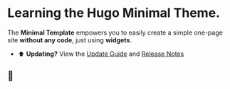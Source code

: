 # Learning the Hugo Minimal Theme.


The **Minimal Template** empowers you to easily create a simple one-page site **without any code**, just using **widgets**.

- ⬆️ **Updating?** View the [Update Guide](https://wowchemy.com/docs/hugo-tutorials/update/) and [Release Notes](https://github.com/wowchemy/wowchemy-hugo-themes/releases)

## 💙 
